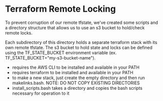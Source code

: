 # Terraform Remote Locking

To prevent corruption of our remote tfstate, we've created some scripts and a directory structure that allows us to use an s3 bucket to hold/check remote locks.

Each subdirectory of this directory holds a separate terraform stack with its own remote tfstate. The s3 bucket to hold state and locks can be defined using the TF_STATE_BUCKET environment variable (ex. TF_STATE_BUCKET="my-s3-bucket-name").

* requires the AWS CLI to be installed and available in your PATH
* requires terraform to be installed and available in your PATH
* to make a new stack, just create the empty directory and then run makelinks.bash. NOTE: DO NOT COPY EXISTING DIRECTORIES
* install_scripts.bash takes a directory and copies the bash scripts necessary for operation to it
